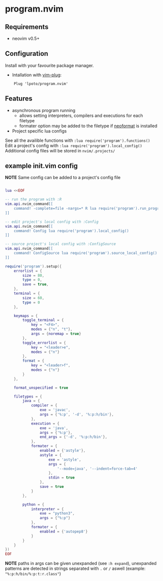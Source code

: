 # program.nvim

## Requirements
* neovim v0.5+

## Configuration

Install with your favourite package manager.

* Intallation with [vim-plug](https://github.com/junegunn/vim-plug):
```
	Plug 'lpoto/program.nvim'
```
## Features 

* asynchronous program running
	- allows setting interpreters, compilers and executions for each filetype
	- formater option may be added to the filetype if [neoformat](https://github.com/sbdchd/neoformat) is installed
* Project specific lua configs

See all the availible functions with `:lua require('program').functions()`
Edit a project's config with `:lua require('program').local_config()`
Additional config files will be stored in `nvim/.projects/`

## example init.vim config

**NOTE** Same config can be added to a project's config file

```LUA

lua <<EOF

-- run the program with :R
vim.api.nvim_command[[
	command! -complete=file -nargs=* R lua require('program').run_program(<q-args>)
]]

-- edit project's local config with :Config
vim.api.nvim_command[[
	command! Config lua require('program').local_config()
]]

-- source project's local config with :ConfigSource
vim.api.nvim_command[[
	command! ConfigSource lua require('program').source_local_config()
]]

require('program').setup({
	errorlist = {
		size = 80,
		type = 0,
		save = true,
	},
	terminal = {
		size = 60,
		type = 0
	},

	keymaps = {
		toggle_terminal = {
			key = "<F4>",
			modes = {"n", "t"},
			args = {noremap = true}
		},
		toggle_errorlist = {
			key = "<leader>e",
			modes = {"n"}
		},
		format = {
			key = "<leader>f",
			modes = {"n"}
		}
	},

	format_unspecified = true

	filetypes = {
		java = {
			compiler = {
				exe = 'javac',
				args = {'%:p', '-d', '%:p:h/bin'},
			},
			execution = {
				exe = 'java',
				args = {'%:p'},
				end_args = {'-d', '%:p:h/bin'},
			},
			formater = {
				enabled = {'astyle'},
				astyle = {
					exe = 'astyle',
					args = {
						'--mode=java', '--indent=force-tab=4'
					},
					stdin = true
				},
				save = true
			}
		},

		python = {
			interpreter = {
				exe = "python3",
				args = {"%:p"}
			},
			formater = {
				enabled = {'autopep8'}
			}
		}
	}
})
EOF

```

**NOTE** paths in args can be given unexpanded (see `:h expand`),
unexpanded patterns are detected in strings separated with `.` or `/` aswell (example: `"%:p:h/bin/%:p:t:r.class"`)
